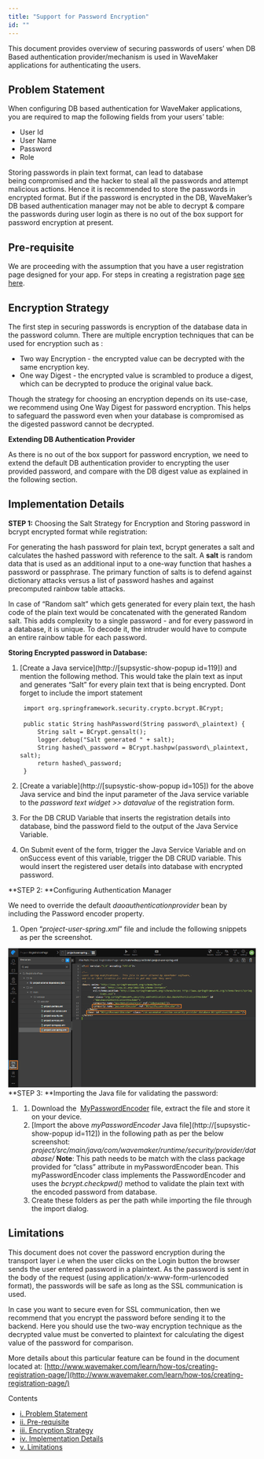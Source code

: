 ```yaml
---
title: "Support for Password Encryption"
id: ""
---
```


This document provides overview of securing passwords of users’ when DB Based authentication provider/mechanism is used in WaveMaker applications for authenticating the users.

## Problem Statement

When configuring DB based authentication for WaveMaker applications, you are required to map the following fields from your users’ table:

- User Id
- User Name
- Password
- Role

Storing passwords in plain text format, can lead to database being compromised and the hacker to steal all the passwords and attempt malicious actions. Hence it is recommended to store the passwords in encrypted format. But if the password is encrypted in the DB, WaveMaker’s DB based authentication manager may not be able to decrypt & compare the passwords during user login as there is no out of the box support for password encryption at present.

## Pre-requisite

We are proceeding with the assumption that you have a user registration page designed for your app. For steps in creating a registration page [see here](/learn/how-tos/creating-registration-page/).

## Encryption Strategy

The first step in securing passwords is encryption of the database data in the password column. There are multiple encryption techniques that can be used for encryption such as :

- Two way Encryption - the encrypted value can be decrypted with the same encryption key.
- One way Digest - the encrypted value is scrambled to produce a digest, which can be decrypted to produce the original value back.

Though the strategy for choosing an encryption depends on its use-case, we recommend using One Way Digest for password encryption. This helps to safeguard the password even when your database is compromised as the digested password cannot be decrypted.

**Extending DB Authentication Provider**

As there is no out of the box support for password encryption, we need to extend the default DB authentication provider to encrypting the user provided password, and compare with the DB digest value as explained in the following section.

## Implementation Details

**STEP 1:** Choosing the Salt Strategy for Encryption and Storing password in bcrypt encrypted format while registration:

For generating the hash password for plain text, bcrypt generates a salt and calculates the hashed password with reference to the salt. A **salt** is random data that is used as an additional input to a one-way function that hashes a password or passphrase. The primary function of salts is to defend against dictionary attacks versus a list of password hashes and against precomputed rainbow table attacks.

In case of “Random salt” which gets generated for every plain text, the hash code of the plain text would be concatenated with the generated Random salt. This adds complexity to a single password - and for every password in a database, it is unique. To decode it, the intruder would have to compute an entire rainbow table for each password.

**Storing Encrypted password in Database:**

1. [Create a Java service](http://[supsystic-show-popup id=119]) and mention the following method. This would take the plain text as input and generates “Salt” for every plain text that is being encrypted. Dont forget to include the import statement
    
        import org.springframework.security.crypto.bcrypt.BCrypt;
    
        public static String hashPassword(String password\_plaintext) {
            String salt = BCrypt.gensalt();
            logger.debug("Salt generated " + salt);
            String hashed\_password = BCrypt.hashpw(password\_plaintext, salt);
            return hashed\_password;
        }
    
2. [Create a variable](http://[supsystic-show-popup id=105]) for the above Java service and bind the input parameter of the Java service variable to the _password text widget >> datavalue_ of the registration form.
3. For the DB CRUD Variable that inserts the registration details into database, bind the password field to the output of the Java Service Variable.
4. On Submit event of the form, trigger the Java Service Variable and on onSuccess event of this variable, trigger the DB CRUD variable. This would insert the registered user details into database with encrypted password.

**STEP 2: **Configuring Authentication Manager

We need to override the default _daoauthenticationprovider_ bean by including the Password encoder property.

1. Open “_project-user-spring.xml_” file and include the following snippets as per the screenshot.
    
    <beans xmlns="http://www.springframework.org/schema/beans"
    		xmlns:xsi="http://www.w3.org/2001/XMLSchema-instance"
    		xsi:schemaLocation="http://www.springframework.org/schema/beans http://www.springframework.org/schema/beans/spring-beans.xsd">
        <bean class="org.springframework.security.authentication.dao.DaoAuthenticationProvider" id="databaseAuthenticationProvider">
            <property name="userDetailsService" ref="jdbcDaoImpl"/>
            <property name="passwordEncoder" ref="myPasswordEncoder"/>
        </bean>
         <bean id="myPasswordEncoder" class="com.wavemaker.runtime.security.provider.database.MyPasswordEncoder"/>
    </beans>
    

[![](/learn/assets/encrypt_pwd_xml.png)](/learn/assets/encrypt_pwd_xml.png) **STEP 3: **Importing the Java file for validating the password:

1. 1. Download the  [MyPasswordEncoder](https://www.wavemaker.com../assets/BCryptPasswordEncoder-1.zip) file, extract the file and store it on your device.
    2. [Import the above _myPasswordEncoder_ Java file](http://[supsystic-show-popup id=112]) in the following path as per the below screenshot: _project/src/main/java/com/wavemaker/runtime/security/provider/database/_ **Note**: This path needs to be match with the class package provided for “class” attribute in myPasswordEncoder bean. This myPasswordEncoder class implements the PasswordEncoder and uses the _bcrypt.checkpwd()_ method to validate the plain text with the encoded password from database.
    3. Create these folders as per the path while importing the file through the import dialog.

## Limitations

This document does not cover the password encryption during the transport layer i.e when the user clicks on the Login button the browser sends the user entered password in a plaintext. As the password is sent in the body of the request (using application/x-www-form-urlencoded format), the passwords will be safe as long as the SSL communication is used.

In case you want to secure even for SSL communication, then we recommend that you encrypt the password before sending it to the backend. Here you should use the two-way encryption technique as the decrypted value must be converted to plaintext for calculating the digest value of the password for comparison.

More details about this particular feature can be found in the document located at: [http://www.wavemaker.com/learn/how-tos/creating-registration-page/](http://www.wavemaker.com/learn/how-tos/creating-registration-page/)

Contents

- [i. Problem Statement](#problem)
- [ii. Pre-requisite](#pre-req)
- [iii. Encryption Strategy](#strategy)
- [iv. Implementation Details](#implementation)
- [v. Limitations](#limitations)
